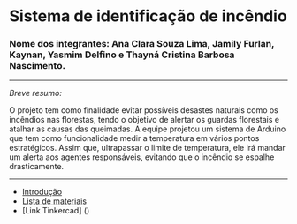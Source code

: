 # Sistema de identificação de incêndio 

### Nome dos integrantes: Ana Clara Souza Lima, Jamily Furlan, Kaynan, Yasmim Delfino e Thayná Cristina Barbosa Nascimento.
---
_Breve resumo:_

O projeto tem como finalidade evitar possíveis desastes naturais como os incêndios nas florestas, tendo o objetivo de alertar os guardas florestais e atalhar as causas das queimadas. A equipe projetou um sistema de Arduino que tem como funcionalidade medir a temperatura em vários pontos estratégicos. Assim que, ultrapassar o limite de temperatura, ele irá mandar um alerta aos agentes responsáveis, evitando que o incêndio se espalhe drasticamente.   

---

 - [Introdução](https://github.com/ThaynaCristina05/ProjetoTCC/blob/566f21e4abe3b3e98869d5198ba3f8a4e5171a2a/introdu%C3%A7%C3%A3o.md)
 - [Lista de materiais](https://github.com/ThaynaCristina05/ProjetoTCC/blob/250a4ed05869afe80f502448a2c8f5126c29883f/lista.md)
 - [Link Tinkercad] ()
